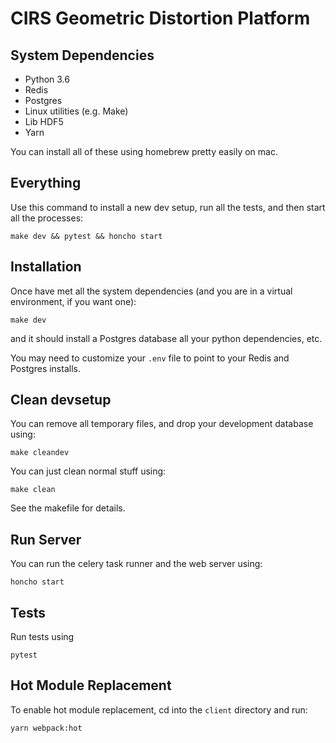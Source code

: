 # CIRS Geometric Distortion Platform

## System Dependencies

- Python 3.6
- Redis
- Postgres
- Linux utilities (e.g. Make)
- Lib HDF5
- Yarn

You can install all of these using homebrew pretty easily on mac.

## Everything

Use this command to install a new dev setup, run all the tests, and then start
all the processes:

    make dev && pytest && honcho start

## Installation

Once have met all the system dependencies (and you are in a virtual environment, if you want one):

    make dev

and it should install a Postgres database all your python dependencies, etc.

You may need to customize your `.env` file to point to your Redis and Postgres installs.

## Clean devsetup

You can remove all temporary files, and drop your development database using:

    make cleandev

You can just clean normal stuff using:

    make clean

See the makefile for details.

## Run Server

You can run the celery task runner and the web server using:

    honcho start

## Tests

Run tests using

    pytest

## Hot Module Replacement

To enable hot module replacement, cd into the `client` directory and run:

    yarn webpack:hot
